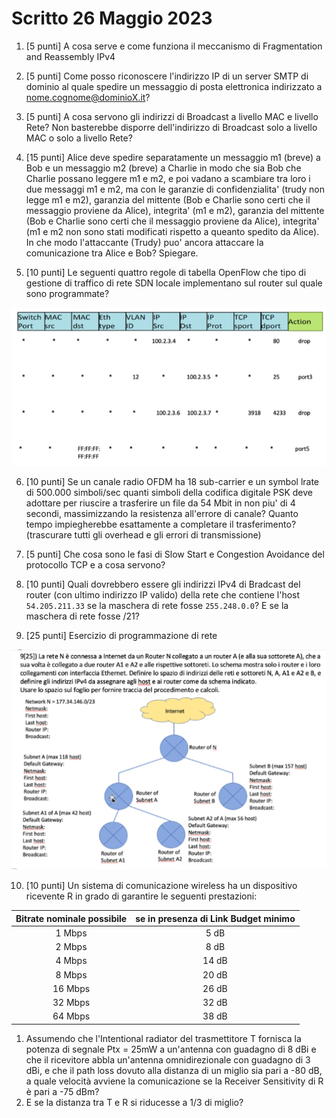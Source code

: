# Scritto 26 Maggio 2023
1) [5 punti] A cosa serve e come funziona il meccanismo di Fragmentation and Reassembly IPv4

2) [5 punti] Come posso riconoscere l'indirizzo IP di un server SMTP di dominio al quale spedire un messaggio di posta elettronica indirizzato a nome.cognome@dominioX.it?

3) [5 punti] A cosa servono gli indirizzi di Broadcast a livello MAC e livello Rete? Non basterebbe disporre dell'indirizzo di Broadcast solo a livello MAC o solo a livello Rete?

4) [15 punti] Alice deve spedire separatamente un messaggio m1 (breve) a Bob e un messaggio m2 (breve) a Charlie in modo che sia Bob che Charlie possano leggere m1 e m2, e poi vadano a scambiare tra loro i due messaggi m1 e m2, ma con le garanzie di confidenzialita' (trudy non legge m1 e m2), garanzia del mittente (Bob e Charlie sono certi che il messaggio proviene da Alice), integrita' (m1 e m2), garanzia del mittente (Bob e Charlie sono certi che il messaggio proviene da Alice), integrita' (m1 e m2 non sono stati modificati rispetto a queanto spedito da Alice). In che modo l'attaccante (Trudy) puo' ancora attaccare la comunicazione tra Alice e Bob? Spiegare.

5) [10 punti] Le seguenti quattro regole di tabella OpenFlow che tipo di gestione di traffico di rete SDN locale implementano sul router sul quale sono programmate?

![Tabella](assets/scritto-2023-05-26-testo-es5.png)

6) [10 punti] Se un canale radio OFDM ha 18 sub-carrier e un symbol lrate di 500.000 simboli/sec quanti simboli della codifica digitale PSK deve adottare per riuscire a trasferire un file da 54 Mbit in non piu' di 4 secondi, massimizzando la resistenza all'errore di canale? Quanto tempo impiegherebbe esattamente a completare il trasferimento? (trascurare tutti gli overhead e gli errori di transmissione)

7) [5 punti] Che cosa sono le fasi di Slow Start e Congestion Avoidance del protocollo TCP e a cosa servono?

8) [10 punti] Quali dovrebbero essere gli indirizzi IPv4 di Bradcast del router (con ultimo indirizzo IP valido) della rete che contiene l'host `54.205.211.33` se la maschera di rete fosse `255.248.0.0`?
E se la maschera di rete fosse /21?

9) [25 punti] Esercizio di programmazione di rete

![Disegno](assets/scritto-2023-05-26-testo-es9.png)

10) [10 punti] Un sistema di comunicazione wireless ha un dispositivo ricevente R in grado di garantire le seguenti prestazioni:

Bitrate nominale possibile | se in presenza di Link Budget minimo
:-: | :-:
1 Mbps | 5 dB
2 Mbps | 8 dB
4 Mbps | 14 dB
8 Mbps | 20 dB
16 Mbps | 26 dB
32 Mbps | 32 dB
64 Mbps | 38 dB

   1) Assumendo che l'Intentional radiator del trasmettitore T fornisca la potenza di segnale Ptx = 25mW a un'antenna con guadagno di 8 dBi e che il ricevitore abbla un'antenna omnidirezionale con guadagno di 3 dBi, e che il path loss dovuto alla distanza di un miglio sia pari a -80 dB, a quale velocità avviene la comunicazione se la Receiver Sensitivity di R è pari a -75 dBm?
   2) E se la distanza tra T e R si riducesse a 1/3 di miglio?

